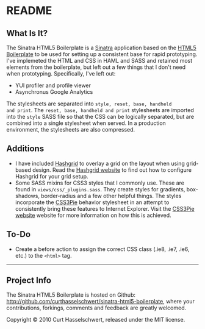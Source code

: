 # README

## What Is It?

The Sinatra HTML5 Boilerplate is a [Sinatra](http://www.sinatrarb.com) application based on the [HTML5 Boilerplate](http://html5boilerplate.com/) to be
used for setting up a consistent base for rapid prototyping. I've implemeted the HTML and CSS in HAML and SASS and retained most elements from the boilerplate, 
but left out a few things that I don't need when prototyping. Specifically, I've left out:

* YUI profiler and profile viewer
* Asynchronus Google Analytics

The stylesheets are separated into <code>style, reset, base, handheld and print</code>. The <code>reset, base, handheld and print</code> stylesheets are imported into the
<code>style</code> SASS file so that the CSS can be logically separated, but are combined into a single stylesheet when served. In a production environment,
the stylesheets are also compressed.

## Additions

* I have included [Hashgrid](http://hashgrid.com/) to overlay a grid on the layout when using grid-based design. Read the [Hashgrid website](http://hashgrid.com)
  to find out how to configure Hashgrid for your grid setup.
* Some SASS mixins for CSS3 styles that I commonly use. These are found in <code>views/css/\_plugins.sass</code>. They create styles for gradients, box-shadows,
  border-radius and a few other helpful things. The styles incorporate the [CSS3Pie](http://css3pie.com/) behavior stylesheet in an attempt to consistently
  bring these features to Internet Explorer. Visit the [CSS3Pie website](http://css3pie.com) website for more information on how this is achieved.

## To-Do

* Create a before action to assign the correct CSS class (.ie8, .ie7, .ie6, etc.) to the <code>\<html\></code> tag.

---

## Project Info

The Sinatra HTML5 Boilerplate is hosted on Github: http://github.com/curthasselschwert/sinatra-html5-boilerplate, where your contributions, forkings, comments and feedback are greatly welcomed.

Copyright &copy; 2010 Curt Hasselschwert, released under the MIT license.


